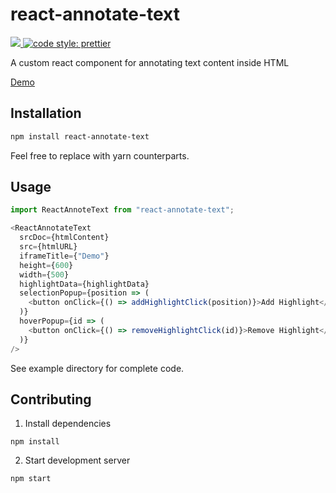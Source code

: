 # react-annotate-text

<a href="https://www.npmjs.com/package/react-annotate-text">
  <img src="https://img.shields.io/npm/v/react-annotate-text.svg" />
</a>
<a href="https://prettier.io">
  <img alt="code style: prettier" src="https://img.shields.io/badge/code_style-prettier-ff69b4.svg?style=flat-square">
</a>

A custom react component for annotating text content inside HTML

[Demo](https://howareyouami.github.io/react-annotate-text)

## Installation

```bash
npm install react-annotate-text
```

Feel free to replace with yarn counterparts.

## Usage

```javascript
import ReactAnnoteText from "react-annotate-text";
```

```javascript
<ReactAnnotateText
  srcDoc={htmlContent}
  src={htmlURL}
  iframeTitle={"Demo"}
  height={600}
  width={500}
  highlightData={highlightData}
  selectionPopup={position => (
    <button onClick={() => addHighlightClick(position)}>Add Highlight</button>
  )}
  hoverPopup={id => (
    <button onClick={() => removeHighlightClick(id)}>Remove Highlight</button>
  )}
/>
```

See example directory for complete code.

## Contributing

1. Install dependencies

```
npm install
```

2. Start development server

```
npm start
```
